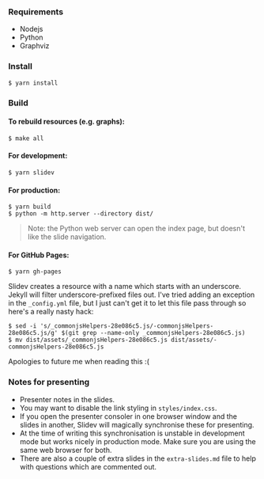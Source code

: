 ### Requirements

* Nodejs
* Python
* Graphviz

### Install

```shell
$ yarn install
```

### Build

#### To rebuild resources (e.g. graphs):

```shell
$ make all
```

#### For development:

```shell
$ yarn slidev
```

#### For production:

```shell
$ yarn build
$ python -m http.server --directory dist/
```

> Note: the Python web server can open the index page, but doesn't like the slide
navigation.

#### For GitHub Pages:

```shell
$ yarn gh-pages
```

Slidev creates a resource with a name which starts with an underscore.
Jekyll will filter underscore-prefixed files out. I've tried adding an
exception in the `_config.yml` file, but I just can't get it to let this file
pass through so here's a really nasty hack:

```shell
$ sed -i 's/_commonjsHelpers-28e086c5.js/-commonjsHelpers-28e086c5.js/g' $(git grep --name-only _commonjsHelpers-28e086c5.js)
$ mv dist/assets/_commonjsHelpers-28e086c5.js dist/assets/-commonjsHelpers-28e086c5.js
```

Apologies to future me when reading this :(

### Notes for presenting

* Presenter notes in the slides.
* You may want to disable the link styling in `styles/index.css`.
* If you open the presenter consoler in one browser window and the slides
  in another, Slidev will magically synchronise these for presenting.
* At the time of writing this synchronisation is unstable in development
  mode but works nicely in production mode. Make sure you are using the same
  web browser for both.
* There are also a couple of extra slides in the `extra-slides.md` file to
  help with questions which are commented out.
